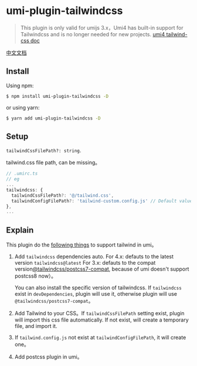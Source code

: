 # umi-plugin-tailwindcss

> This plugin is only valid for umijs 3.x，Umi4 has built-in support for Tailwindcss and is no longer needed for new projects. [umi4 tailwind-css doc](https://umijs.org/docs/guides/generator#tailwind-css-%E9%85%8D%E7%BD%AE%E7%94%9F%E6%88%90%E5%99%A8)

[中文文档](https://github.com/dewfall123/umi-plugin-tailwindcss/blob/master/README.CN.md)

## Install

Using npm:

```bash
$ npm install umi-plugin-tailwindcss -D
```

or using yarn:

```bash
$ yarn add umi-plugin-tailwindcss -D
```

## Setup

`tailwindCssFilePath?: string`.

tailwind.css file path, can be missing。

```ts
// .umirc.ts
// eg
...
tailwindcss: {
  tailwindCssFilePath?: '@/tailwind.css',
  tailwindConfigFilePath?: 'tailwind-custom.config.js' // Default value: tailwindConfigFilePath || join(process.env.APP_ROOT || api.cwd, 'tailwind.config.js'),
},
...
```

## Explain

This plugin do the [following things](https://tailwindcss.com/docs/installation) to support tailwind in umi。

1. Add `tailwindcss` dependencies auto.
   For 4.x: defauts to the latest version `tailwindcss@latest`
   For 3.x: defauts to the compat version[@tailwindcss/postcss7-compat](https://tailwindcss.com/docs/installation#post-css-7-compatibility-build), because of umi doesn't support postcss8 now）。

   You can also install the specific version of tailwindcss. If `tailwindcss` exist in `devDependencies`, plugin will use it, otherwise plugin will use `@tailwindcss/postcss7-compat`。

2. Add Tailwind to your CSS。If `tailwindCssFilePath` setting exist, plugin will import this css file automatically. If not exist, will create a temporary file, and import it.
3. If `tailwind.config.js` not exist at `tailwindConfigFilePath`, it will create one。
4. Add postcss plugin in umi。
